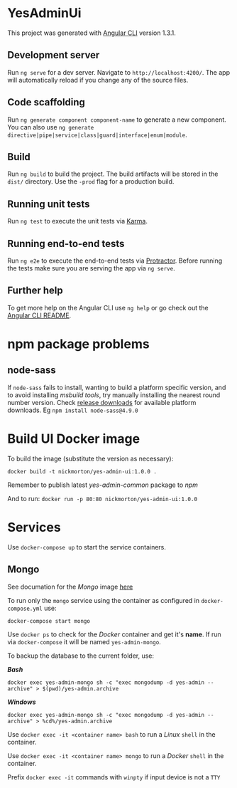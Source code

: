 # YesAdminUi

This project was generated with [Angular CLI](https://github.com/angular/angular-cli) version 1.3.1.

## Development server

Run `ng serve` for a dev server. Navigate to `http://localhost:4200/`. The app will automatically reload if you change any of the source files.

## Code scaffolding

Run `ng generate component component-name` to generate a new component. You can also use `ng generate directive|pipe|service|class|guard|interface|enum|module`.

## Build

Run `ng build` to build the project. The build artifacts will be stored in the `dist/` directory. Use the `-prod` flag for a production build.

## Running unit tests

Run `ng test` to execute the unit tests via [Karma](https://karma-runner.github.io).

## Running end-to-end tests

Run `ng e2e` to execute the end-to-end tests via [Protractor](http://www.protractortest.org/).
Before running the tests make sure you are serving the app via `ng serve`.

## Further help

To get more help on the Angular CLI use `ng help` or go check out the [Angular CLI README](https://github.com/angular/angular-cli/blob/master/README.md).

# npm package problems

## node-sass

If `node-sass` fails to install, wanting to build a platform specific version, and to avoid installing *msbuild tools*, try manually installing the nearest round number version. Check [release downloads](https://github.com/sass/node-sass/releases) for available platform downloads. Eg `npm install node-sass@4.9.0`

# Build UI Docker image

To build the image (substitute the version as necessary):

`docker build -t nickmorton/yes-admin-ui:1.0.0 .`

Remember to publish latest *yes-admin-common* package to *npm*

And to run:
`docker run -p 80:80 nickmorton/yes-admin-ui:1.0.0`

# Services

Use `docker-compose up` to start the service containers.

## Mongo

See documation for the *Mongo* image [here](https://docs.docker.com/samples/library/mongo/)

To run only the `mongo` service using the container as configured in `docker-compose.yml` use:

```
docker-compose start mongo
```

Use `docker ps` to check for the *Docker* container and get it's __name__. If run via `docker-compose` it will be named `yes-admin-mongo`.

To backup the database to the current folder, use:

***Bash***
```
docker exec yes-admin-mongo sh -c "exec mongodump -d yes-admin --archive" > $(pwd)/yes-admin.archive
```

***Windows***
```
docker exec yes-admin-mongo sh -c "exec mongodump -d yes-admin --archive" > %cd%/yes-admin.archive
```

Use `docker exec -it <container name> bash` to run a *Linux* `shell` in the container.

Use `docker exec -it <container name> mongo` to run a *Docker* `shell` in the container.

Prefix `docker exec -it` commands with `winpty` if input device is not a `TTY`